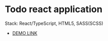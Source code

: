 # Todo react application

Stack: React/TypeScript, HTML5, SASS(SCSS)

- [DEMO LINK](https://volodymyrchuyko.github.io/react_todo/) 